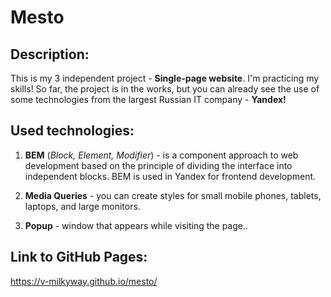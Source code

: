# **Mesto**    
    
## **Description:**    
    
 This is my 3 independent project - **Single-page website**. I'm practicing my skills! So far, the project is in the works, but you can already see the use of some technologies from the largest Russian IT company - **Yandex!**    
    
## **Used technologies:**    
    
 1. **BEM** (*Block, Element, Modifier*) - is a component approach to web development based on the principle of dividing the interface into independent blocks. BEM is used in Yandex for frontend development.    
    
 2. **Media Queries** - you can create styles  for small mobile phones, tablets, laptops, and large monitors. 

 3. **Popup** - window that appears while visiting the page.. 
 
 ## **Link to GitHub Pages:**    
    
  https://v-milkyway.github.io/mesto/